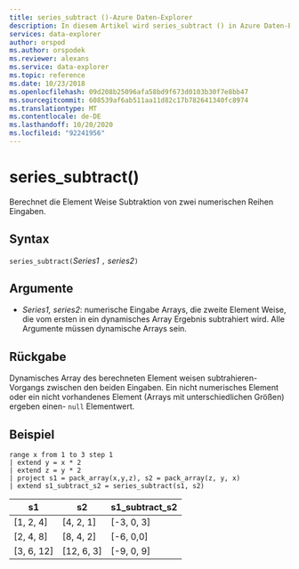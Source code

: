 ```yaml
---
title: series_subtract ()-Azure Daten-Explorer
description: In diesem Artikel wird series_subtract () in Azure Daten-Explorer beschrieben.
services: data-explorer
author: orspod
ms.author: orspodek
ms.reviewer: alexans
ms.service: data-explorer
ms.topic: reference
ms.date: 10/23/2018
ms.openlocfilehash: 09d208b25096afa58bd9f673d0103b30f7e8bb47
ms.sourcegitcommit: 608539af6ab511aa11d82c17b782641340fc8974
ms.translationtype: MT
ms.contentlocale: de-DE
ms.lasthandoff: 10/20/2020
ms.locfileid: "92241956"
---
```

# <a name="series_subtract"></a>series_subtract()

Berechnet die Element Weise Subtraktion von zwei numerischen Reihen Eingaben.

## <a name="syntax"></a>Syntax

`series_subtract(`*Series1* `,` *series2*`)`

## <a name="arguments"></a>Argumente

* *Series1, series2*: numerische Eingabe Arrays, die zweite Element Weise, die vom ersten in ein dynamisches Array Ergebnis subtrahiert wird. Alle Argumente müssen dynamische Arrays sein. 

## <a name="returns"></a>Rückgabe

Dynamisches Array des berechneten Element weisen subtrahieren-Vorgangs zwischen den beiden Eingaben. Ein nicht numerisches Element oder ein nicht vorhandenes Element (Arrays mit unterschiedlichen Größen) ergeben einen- `null` Elementwert.

## <a name="example"></a>Beispiel

<!-- csl: https://help.kusto.windows.net:443/Samples -->
```kusto
range x from 1 to 3 step 1
| extend y = x * 2
| extend z = y * 2
| project s1 = pack_array(x,y,z), s2 = pack_array(z, y, x)
| extend s1_subtract_s2 = series_subtract(s1, s2)
```

|s1|s2|s1_subtract_s2|
|---|---|---|
|[1, 2, 4]|[4, 2, 1]|[-3, 0, 3]|
|[2, 4, 8]|[8, 4, 2]|[-6, 0,0]|
|[3, 6, 12]|[12, 6, 3]|[-9, 0, 9]|
